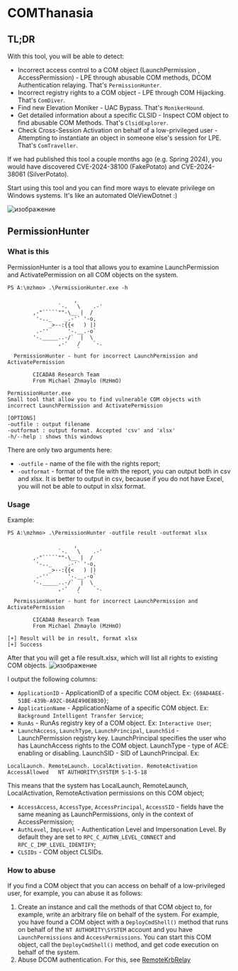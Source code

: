 # COMThanasia

## TL;DR
With this tool, you will be able to detect:
- Incorrect access control to a COM object (LaunchPermission , AccessPermission) - LPE through abusable COM methods, DCOM Authentication relaying. That's `PermissionHunter`.
- Incorrect registry rights to a COM object - LPE through COM Hijacking. That's `ComDiver`.
- Find new Elevation Moniker - UAC Bypass. That's `MonikerHound`.
- Get detailed information about a specific CLSID - Inspect COM object to find abusable COM Methods. That's `ClsidExplorer`.
- Check Cross-Session Activation on behalf of a low-privileged user - Attempting to instantiate an object in someone else's session for LPE. That's `ComTraveller`.

If we had published this tool a couple months ago (e.g. Spring 2024), you would have discovered CVE-2024-38100 (FakePotato) and CVE-2024-38061 (SilverPotato).

Start using this tool and you can find more ways to elevate privilege on Windows systems. It's like an automated OleViewDotnet :)

![изображение](https://github.com/user-attachments/assets/57dc0eaa-4fbf-47e7-a65a-e7d0ef5960d5)


## PermissionHunter
### What is this
PermissionHunter is a tool that allows you to examine LaunchPermission and ActivatePermission on all COM objects on the system.

```shell
PS A:\mzhmo> .\PermissionHunter.exe -h

                     ,
                `-.   \    .-'
        ,-"`````""-\__ |  /
         '-.._    _.-'` '-o,
             _>--:{{<   ) |)
         .-''      '-.__.-o`
        '-._____..-/`  |  \
                ,-'   /    `-.
                      `
  PermissionHunter - hunt for incorrect LaunchPermission and ActivatePermission

        CICADA8 Research Team
        From Michael Zhmaylo (MzHmO)

PermissionHunter.exe
Small tool that allow you to find vulnerable COM objects with incorrect LaunchPermission and ActivatePermission

[OPTIONS]
-outfile : output filename
-outformat : output format. Accepted 'csv' and 'xlsx'
-h/--help : shows this windows
```
There are only two arguments here:
- `-outfile` - name of the file with the rights report;
- `-outformat` - format of the file with the report, you can output both in csv and xlsx. It is better to output in csv, because if you do not have Excel, you will not be able to output in xlsx format.

### Usage
Example:
```shell
PS A:\mzhmo> .\PermissionHunter -outfile result -outformat xlsx

                     ,
                `-.   \    .-'
        ,-"`````""-\__ |  /
         '-.._    _.-'` '-o,
             _>--:{{<   ) |)
         .-''      '-.__.-o`
        '-._____..-/`  |  \
                ,-'   /    `-.
                      `
  PermissionHunter - hunt for incorrect LaunchPermission and ActivatePermission

        CICADA8 Research Team
        From Michael Zhmaylo (MzHmO)

[+] Result will be in result, format xlsx
[+] Success
```

After that you will get a file result.xlsx, which will list all rights to existing COM objects.
![изображение](https://github.com/user-attachments/assets/f72ec28c-02b5-40e0-a262-af842d58f94d)

I output the following columns:
- `ApplicationID` - ApplicationID of a specific COM object. Ex: `{69AD4AEE-51BE-439b-A92C-86AE490E8B30}`;
- `ApplicationName` - ApplicationName of a specific COM object. Ex: `Background Intelligent Transfer Service`;
- `RunAs` - RunAs registry key of a COM object. Ex: `Interactive User`;
- `LaunchAccess`, `LaunchType`, `LaunchPrincipal`, `LaunchSid` - LaunchPermission registry key. LaunchPrincipal specifies the user who has LaunchAccess rights to the COM object. LaunchType - type of ACE: enabling or disabling. LaunchSID - SID of LaunchPrincipal. Ex:
```shell
LocalLaunch. RemoteLaunch. LocalActivation. RemoteActivation	AccessAllowed	NT AUTHORITY\SYSTEM	S-1-5-18
```
This means that the system has LocalLaunch, RemoteLaunch, LocalActivation, RemoteActivation permissions on this COM object;
- `AccessAccess`, `AccessType`, `AccessPrincipal`, `AccessSID` - fields have the same meaning as LaunchPermissions, only in the context of AccessPermission;
- `AuthLevel`, `ImpLevel` - Authentication Level and Impersonation Level. By default they are set to `RPC_C_AUTHN_LEVEL_CONNECT` and `RPC_C_IMP_LEVEL_IDENTIFY`;
- `CLSIDs` - COM object CLSIDs.

### How to abuse
If you find a COM object that you can access on behalf of a low-privileged user, for example, you can abuse it as follows:
1. Create an instance and call the methods of that COM object to, for example, write an arbitrary file on behalf of the system.  For example, you have found a COM object with a `DeployCmdShell()` method that runs on behalf of the `NT AUTHORITY\SYSTEM` account and you have `LaunchPermissions` and `AccessPermissions`. You can start this COM object, call the `DeployCmdShell()` method, and get code execution on behalf of the system.
2. Abuse DCOM authentication. For this, see [RemoteKrbRelay](https://github.com/CICADA8-Research/RemoteKrbRelay/tree/main)
